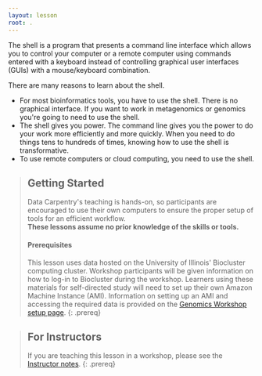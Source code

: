 ```yaml
---
layout: lesson
root: .
---
```


The shell is a program that presents a command line interface which allows you to control your computer or a remote computer using commands entered with a keyboard instead of controlling graphical user interfaces (GUIs) with a mouse/keyboard combination.

There are many reasons to learn about the shell.

- For most bioinformatics tools, you have to use the shell. There is no graphical interface. If you want to work in metagenomics or genomics you're going to need to use the shell.
- The shell gives you power. The command line gives you the power to do your work more efficiently and more quickly. When you need to do things tens to hundreds of times, knowing how to use the shell is transformative.
- To use remote computers or cloud computing, you need to use the shell.

> ## Getting Started
>
> Data Carpentry's teaching is hands-on, so participants are encouraged to use
> their own computers to ensure the proper setup of tools for an efficient 
> workflow. <br>**These lessons assume no prior knowledge of the skills or tools.**
>
> #### Prerequisites
>
> This lesson uses data hosted on the University of Illinois' Biocluster computing cluster. Workshop participants will be given information on how
> to log-in to Biocluster during the workshop. Learners using these materials for self-directed study will need to set up their own
> Amazon Machine Instance (AMI). Information on setting up an AMI and accessing the required data is provided on the [Genomics Workshop setup page](http://www.datacarpentry.org/genomics-workshop/setup/).
{: .prereq}

> ## For Instructors
> If you are teaching this lesson in a workshop, please see the 
> [Instructor notes](guide/).
{: .prereq}
